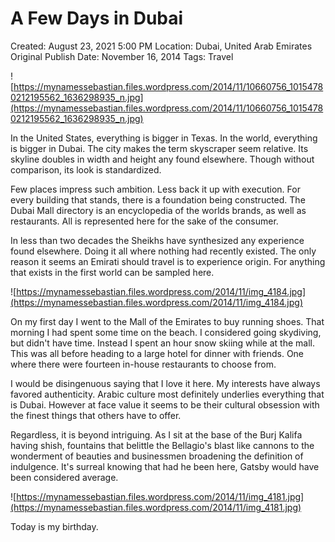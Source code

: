 # A Few Days in Dubai

Created: August 23, 2021 5:00 PM
Location: Dubai, United Arab Emirates
Original Publish Date: November 16, 2014
Tags: Travel

![https://mynamessebastian.files.wordpress.com/2014/11/10660756_10154780212195562_1636298935_n.jpg](https://mynamessebastian.files.wordpress.com/2014/11/10660756_10154780212195562_1636298935_n.jpg)

In the United States, everything is bigger in Texas. In the world, everything is bigger in Dubai. The city makes the term skyscraper seem relative. Its skyline doubles in width and height any found elsewhere. Though without comparison, its look is standardized.

Few places impress such ambition. Less back it up with execution. For every building that stands, there is a foundation being constructed. The Dubai Mall directory is an encyclopedia of the worlds brands, as well as restaurants. All is represented here for the sake of the consumer.

In less than two decades the Sheikhs have synthesized any experience found elsewhere. Doing it all where nothing had recently existed. The only reason it seems an Emirati should travel is to experience origin. For anything that exists in the first world can be sampled here.

![https://mynamessebastian.files.wordpress.com/2014/11/img_4184.jpg](https://mynamessebastian.files.wordpress.com/2014/11/img_4184.jpg)

On my first day I went to the Mall of the Emirates to buy running shoes. That morning I had spent some time on the beach. I considered going skydiving, but didn't have time. Instead I spent an hour snow skiing while at the mall. This was all before heading to a large hotel for dinner with friends. One where there were fourteen in-house restaurants to choose from.

I would be disingenuous saying that I love it here. My interests have always favored authenticity. Arabic culture most definitely underlies everything that is Dubai. However at face value it seems to be their cultural obsession with the finest things that others have to offer.

Regardless, it is beyond intriguing. As I sit at the base of the Burj Kalifa having shish, fountains that belittle the Bellagio's blast like cannons to the wonderment of beauties and businessmen broadening the definition of indulgence. It's surreal knowing that had he been here, Gatsby would have been considered average.

![https://mynamessebastian.files.wordpress.com/2014/11/img_4181.jpg](https://mynamessebastian.files.wordpress.com/2014/11/img_4181.jpg)

Today is my birthday.